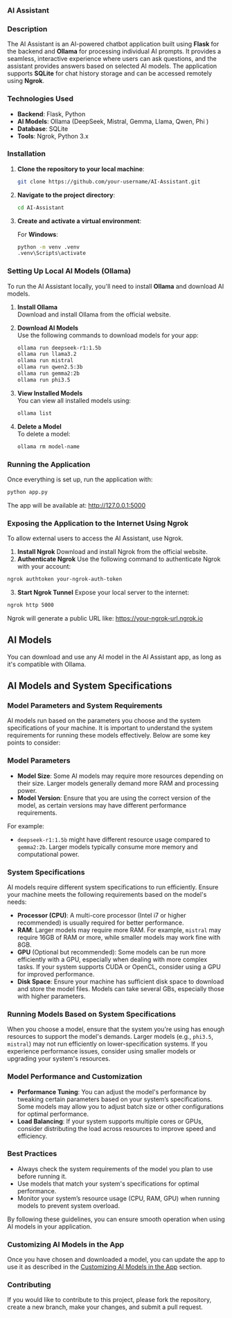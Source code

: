 ### **AI Assistant**

### **Description**  
The AI Assistant is an AI-powered chatbot application built using **Flask** for the backend and **Ollama** for processing individual AI prompts. It provides a seamless, interactive experience where users can ask questions, and the assistant provides answers based on selected AI models. The application supports **SQLite** for chat history storage and can be accessed remotely using **Ngrok**.

### **Technologies Used**
- **Backend**: Flask, Python
- **AI Models**: Ollama (DeepSeek, Mistral, Gemma, Llama, Qwen, Phi )
- **Database**: SQLite
- **Tools**: Ngrok, Python 3.x

### **Installation**

1. **Clone the repository to your local machine**:
    ```bash
    git clone https://github.com/your-username/AI-Assistant.git
    ```

2. **Navigate to the project directory**:
    ```bash
    cd AI-Assistant
    ```

3. **Create and activate a virtual environment**:

   For **Windows**:
   ```bash
   python -m venv .venv
   .venv\Scripts\activate

### **Setting Up Local AI Models (Ollama)**

To run the AI Assistant locally, you'll need to install **Ollama** and download AI models.

1. **Install Ollama**  
   Download and install Ollama from the official website.

2. **Download AI Models**  
   Use the following commands to download models for your app:
    ```bash
    ollama run deepseek-r1:1.5b  
    ollama run llama3.2  
    ollama run mistral  
    ollama run qwen2.5:3b  
    ollama run gemma2:2b  
    ollama run phi3.5
    ```

3. **View Installed Models**  
   You can view all installed models using:
    ```bash
    ollama list
    ```

4. **Delete a Model**  
   To delete a model:
    ```bash
    ollama rm model-name
    ```

### **Running the Application**

Once everything is set up, run the application with:
```bash
python app.py
```
The app will be available at: http://127.0.0.1:5000

### **Exposing the Application to the Internet Using Ngrok**
To allow external users to access the AI Assistant, use Ngrok.

1. **Install Ngrok**
   Download and install Ngrok from the official website.
2. **Authenticate Ngrok**
   Use the following command to authenticate Ngrok with your account:
```bash
ngrok authtoken your-ngrok-auth-token
```
3. **Start Ngrok Tunnel**
   Expose your local server to the internet:
```bash
ngrok http 5000
```
Ngrok will generate a public URL like: https://your-ngrok-url.ngrok.io

## **AI Models**
You can download and use any AI model in the AI Assistant app, as long as it's compatible with Ollama. 

## **AI Models and System Specifications**

### **Model Parameters and System Requirements**

AI models run based on the parameters you choose and the system specifications of your machine. It is important to understand the system requirements for running these models effectively. Below are some key points to consider:

### **Model Parameters**
- **Model Size**: Some AI models may require more resources depending on their size. Larger models generally demand more RAM and processing power.
- **Model Version**: Ensure that you are using the correct version of the model, as certain versions may have different performance requirements.
  
For example:
   - `deepseek-r1:1.5b` might have different resource usage compared to `gemma2:2b`. Larger models typically consume more memory and computational power.

### **System Specifications**
AI models require different system specifications to run efficiently. Ensure your machine meets the following requirements based on the model's needs:

- **Processor (CPU)**: A multi-core processor (Intel i7 or higher recommended) is usually required for better performance.
- **RAM**: Larger models may require more RAM. For example, `mistral` may require 16GB of RAM or more, while smaller models may work fine with 8GB.
- **GPU** (Optional but recommended): Some models can be run more efficiently with a GPU, especially when dealing with more complex tasks. If your system supports CUDA or OpenCL, consider using a GPU for improved performance.
- **Disk Space**: Ensure your machine has sufficient disk space to download and store the model files. Models can take several GBs, especially those with higher parameters.

### **Running Models Based on System Specifications**
When you choose a model, ensure that the system you're using has enough resources to support the model's demands. Larger models (e.g., `phi3.5`, `mistral`) may not run efficiently on lower-specification systems. If you experience performance issues, consider using smaller models or upgrading your system's resources.

### **Model Performance and Customization**
- **Performance Tuning**: You can adjust the model's performance by tweaking certain parameters based on your system’s specifications. Some models may allow you to adjust batch size or other configurations for optimal performance.
- **Load Balancing**: If your system supports multiple cores or GPUs, consider distributing the load across resources to improve speed and efficiency.

### **Best Practices**
- Always check the system requirements of the model you plan to use before running it.
- Use models that match your system's specifications for optimal performance.
- Monitor your system’s resource usage (CPU, RAM, GPU) when running models to prevent system overload.

By following these guidelines, you can ensure smooth operation when using AI models in your application.

### **Customizing AI Models in the App**
Once you have chosen and downloaded a model, you can update the app to use it as described in the [Customizing AI Models in the App](#customizing-ai-models-in-the-app) section.


### **Contributing**
If you would like to contribute to this project, please fork the repository, create a new branch, make your changes, and submit a pull request.

